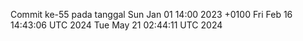 Commit ke-55 pada tanggal Sun Jan 01 14:00 2023 +0100
Fri Feb 16 14:43:06 UTC 2024
Tue May 21 02:44:11 UTC 2024
